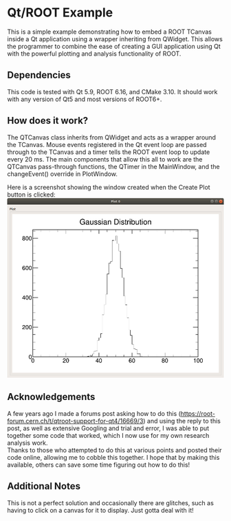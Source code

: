 # Qt/ROOT Example #
This is a simple example demonstrating how to embed a ROOT TCanvas inside a
Qt application using a wrapper inheriting from QWidget. This allows the
programmer to combine the ease of creating a GUI application using Qt with
the powerful plotting and analysis functionality of ROOT.

## Dependencies ##
This code is tested with Qt 5.9, ROOT 6.16, and CMake 3.10. It should work
with any version of Qt5 and most versions of ROOT6+.

## How does it work? ##
The QTCanvas class inherits from QWidget and acts as a wrapper around the
TCanvas. Mouse events registered in the Qt event loop are passed through
to the TCanvas and a timer tells the ROOT event loop to update every 20 ms.
The main components that allow this all to work are the QTCanvas
pass-through functions, the QTimer in the MainWindow, and the changeEvent()
override in PlotWindow.<br>

Here is a screenshot showing the window created when the Create Plot button
is clicked:
![](example.png)

## Acknowledgements ##
A few years ago I made a forums post asking how to do this
(https://root-forum.cern.ch/t/qtroot-support-for-qt4/16669/3) and using the
reply to this post, as well as extensive Googling and trial and error, I
was able to put together some code that worked, which I now use for my own
research analysis work.<br>
Thanks to those who attempted to do this at various points and posted their
code online, allowing me to cobble this together. I hope that by making
this available, others can save some time figuring out how to do this!

## Additional Notes ##
This is not a perfect solution and occasionally there are glitches, such as
having to click on a canvas for it to display. Just gotta deal with it!
